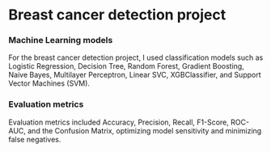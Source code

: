 # Breast cancer detection project

### Machine Learning models 
For the breast cancer detection project, I used classification models such as Logistic Regression, Decision Tree, Random Forest, Gradient Boosting, Naive Bayes, Multilayer Perceptron, Linear SVC, XGBClassifier, and Support Vector Machines (SVM). 

### Evaluation metrics
Evaluation metrics included Accuracy, Precision, Recall, F1-Score, ROC-AUC, and the Confusion Matrix, optimizing model sensitivity and minimizing false negatives.
